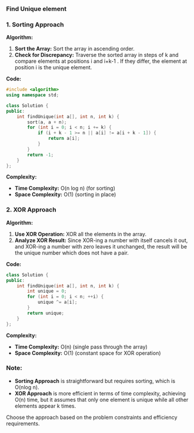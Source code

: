 ### Find Unique element
### 1. **Sorting Approach**

**Algorithm:**
1. **Sort the Array:** Sort the array in ascending order.
2. **Check for Discrepancy:** Traverse the sorted array in steps of  k  and compare elements at positions  i and i+k-1 . If they differ, the element at position i  is the unique element.

**Code:**

```cpp
#include <algorithm>
using namespace std;

class Solution {
public:
    int findUnique(int a[], int n, int k) {
        sort(a, a + n);
        for (int i = 0; i < n; i += k) {
            if (i + k - 1 >= n || a[i] != a[i + k - 1]) {
                return a[i];
            }
        }
        return -1;
    }
};
```

**Complexity:**
- **Time Complexity:** O(n log n) (for sorting)
- **Space Complexity:** O(1) (sorting in place)

### 2. **XOR Approach**

**Algorithm:**
1. **Use XOR Operation:** XOR all the elements in the array.
2. **Analyze XOR Result:** Since XOR-ing a number with itself cancels it out, and XOR-ing a number with zero leaves it unchanged, the result will be the unique number which does not have a pair.

**Code:**

```cpp
class Solution {
public:
    int findUnique(int a[], int n, int k) {
        int unique = 0;
        for (int i = 0; i < n; ++i) {
            unique ^= a[i];
        }
        return unique;
    }
};
```

**Complexity:**
- **Time Complexity:**  O(n)  (single pass through the array)
- **Space Complexity:** O(1) (constant space for XOR operation)

### **Note:**
- **Sorting Approach** is straightforward but requires sorting, which is O(nlog n).
- **XOR Approach** is more efficient in terms of time complexity, achieving O(n) time, but it assumes that only one element is unique while all other elements appear  k  times.

Choose the approach based on the problem constraints and efficiency requirements.
